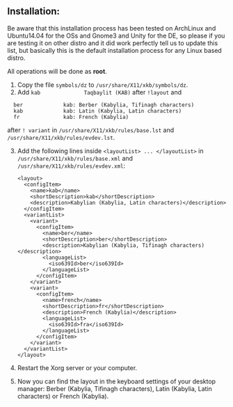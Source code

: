 Installation:
-------------
Be aware that this installation process has been tested on ArchLinux and Ubuntu14.04 for the OSs and Gnome3 and Unity for the DE, so please if you are testing it on other distro and it did work perfectly tell us to update this list, but basically this is the default installation process for any Linux based distro.

All operations will be done as **root**.

1.  Copy the file `symbols/dz` to `/usr/share/X11/xkb/symbols/dz`.
2.  Add `kab              Taqbaylit (KAB)` after `!layout` and 
```
  ber             kab: Berber (Kabylia, Tifinagh characters)
  kab             kab: Latin (Kabylia, Latin characters)
  fr              kab: French (Kabylia)
```
after `! variant` in `/usr/share/X11/xkb/rules/base.lst` and `/usr/share/X11/xkb/rules/evdev.lst`.

3.  Add the following lines inside `<layoutList> ... </layoutList>` in `/usr/share/X11/xkb/rules/base.xml` and `/usr/share/X11/xkb/rules/evdev.xml`:

    ```
    <layout>
      <configItem>
        <name>kab</name>
        <shortDescription>kab</shortDescription>
        <description>Kabylian (Kabylia, Latin characters)</description>
      </configItem>
      <variantList>
        <variant>
          <configItem>
            <name>ber</name>
            <shortDescription>ber</shortDescription>
            <description>Kabylian (Kabylia, Tifinagh characters)</description>
            <languageList>
              <iso639Id>ber</iso639Id>
            </languageList>
          </configItem>
        </variant>
        <variant>
          <configItem>
            <name>french</name>
            <shortDescription>fr</shortDescription>
            <description>French (Kabylia)</description>
            <languageList>
              <iso639Id>fra</iso639Id>
            </languageList>
          </configItem>
        </variant>
      </variantList>
    </layout>
    ```
4.  Restart the Xorg server or your computer.
5.  Now you can find the layout in the keyboard settings of your desktop manager: 
Berber (Kabylia, Tifinagh characters), Latin (Kabylia, Latin characters) or French (Kabylia).

